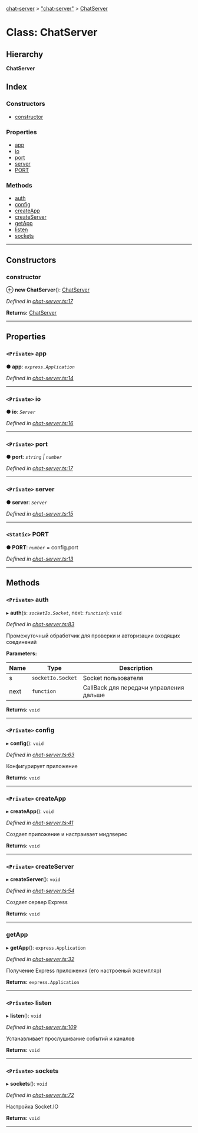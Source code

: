 [chat-server](../README.md) > ["chat-server"](../modules/_chat_server_.md) > [ChatServer](../classes/_chat_server_.chatserver.md)

# Class: ChatServer

## Hierarchy

**ChatServer**

## Index

### Constructors

* [constructor](_chat_server_.chatserver.md#constructor)

### Properties

* [app](_chat_server_.chatserver.md#app)
* [io](_chat_server_.chatserver.md#io)
* [port](_chat_server_.chatserver.md#port)
* [server](_chat_server_.chatserver.md#server)
* [PORT](_chat_server_.chatserver.md#port-1)

### Methods

* [auth](_chat_server_.chatserver.md#auth)
* [config](_chat_server_.chatserver.md#config)
* [createApp](_chat_server_.chatserver.md#createapp)
* [createServer](_chat_server_.chatserver.md#createserver)
* [getApp](_chat_server_.chatserver.md#getapp)
* [listen](_chat_server_.chatserver.md#listen)
* [sockets](_chat_server_.chatserver.md#sockets)

---

## Constructors

<a id="constructor"></a>

###  constructor

⊕ **new ChatServer**(): [ChatServer](_chat_server_.chatserver.md)

*Defined in [chat-server.ts:17](https://github.com/deissh/anibe.chat/blob/c856951/src/chat-server.ts#L17)*

**Returns:** [ChatServer](_chat_server_.chatserver.md)

___

## Properties

<a id="app"></a>

### `<Private>` app

**● app**: *`express.Application`*

*Defined in [chat-server.ts:14](https://github.com/deissh/anibe.chat/blob/c856951/src/chat-server.ts#L14)*

___
<a id="io"></a>

### `<Private>` io

**● io**: *`Server`*

*Defined in [chat-server.ts:16](https://github.com/deissh/anibe.chat/blob/c856951/src/chat-server.ts#L16)*

___
<a id="port"></a>

### `<Private>` port

**● port**: *`string` \| `number`*

*Defined in [chat-server.ts:17](https://github.com/deissh/anibe.chat/blob/c856951/src/chat-server.ts#L17)*

___
<a id="server"></a>

### `<Private>` server

**● server**: *`Server`*

*Defined in [chat-server.ts:15](https://github.com/deissh/anibe.chat/blob/c856951/src/chat-server.ts#L15)*

___
<a id="port-1"></a>

### `<Static>` PORT

**● PORT**: *`number`* =  config.port

*Defined in [chat-server.ts:13](https://github.com/deissh/anibe.chat/blob/c856951/src/chat-server.ts#L13)*

___

## Methods

<a id="auth"></a>

### `<Private>` auth

▸ **auth**(s: *`socketIo.Socket`*, next: *`function`*): `void`

*Defined in [chat-server.ts:83](https://github.com/deissh/anibe.chat/blob/c856951/src/chat-server.ts#L83)*

Промежуточный обработчик для проверки и авторизации входящих соединений

**Parameters:**

| Name | Type | Description |
| ------ | ------ | ------ |
| s | `socketIo.Socket` |  Socket пользователя |
| next | `function` |  CallBack для передачи управления дальше |

**Returns:** `void`

___
<a id="config"></a>

### `<Private>` config

▸ **config**(): `void`

*Defined in [chat-server.ts:63](https://github.com/deissh/anibe.chat/blob/c856951/src/chat-server.ts#L63)*

Конфигурирует приложение

**Returns:** `void`

___
<a id="createapp"></a>

### `<Private>` createApp

▸ **createApp**(): `void`

*Defined in [chat-server.ts:41](https://github.com/deissh/anibe.chat/blob/c856951/src/chat-server.ts#L41)*

Создает приложение и настраивает мидлверес

**Returns:** `void`

___
<a id="createserver"></a>

### `<Private>` createServer

▸ **createServer**(): `void`

*Defined in [chat-server.ts:54](https://github.com/deissh/anibe.chat/blob/c856951/src/chat-server.ts#L54)*

Создает сервер Express

**Returns:** `void`

___
<a id="getapp"></a>

###  getApp

▸ **getApp**(): `express.Application`

*Defined in [chat-server.ts:32](https://github.com/deissh/anibe.chat/blob/c856951/src/chat-server.ts#L32)*

Получение Express приложения (его настроеный экземпляр)

**Returns:** `express.Application`

___
<a id="listen"></a>

### `<Private>` listen

▸ **listen**(): `void`

*Defined in [chat-server.ts:109](https://github.com/deissh/anibe.chat/blob/c856951/src/chat-server.ts#L109)*

Устанавливает прослушивание событий и каналов

**Returns:** `void`

___
<a id="sockets"></a>

### `<Private>` sockets

▸ **sockets**(): `void`

*Defined in [chat-server.ts:72](https://github.com/deissh/anibe.chat/blob/c856951/src/chat-server.ts#L72)*

Настройка Socket.IO

**Returns:** `void`

___

